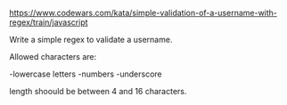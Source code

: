 https://www.codewars.com/kata/simple-validation-of-a-username-with-regex/train/javascript

Write a simple regex to validate a username.

Allowed characters are:

-lowercase letters -numbers -underscore

length shoould be between 4 and 16 characters.